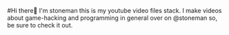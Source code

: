 #Hi there👋 I'm  stoneman
this is my youtube video files stack.
I make videos about game-hacking and programming in general over on @stoneman so, be sure to check it out.


